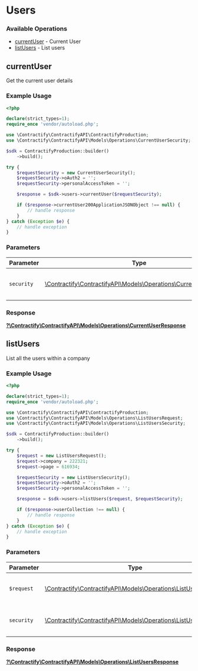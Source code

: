 # Users

### Available Operations

* [currentUser](#currentuser) - Current User
* [listUsers](#listusers) - List users

## currentUser

Get the current user details

### Example Usage

```php
<?php

declare(strict_types=1);
require_once 'vendor/autoload.php';

use \Contractify\ContractifyAPI\ContractifyProduction;
use \Contractify\ContractifyAPI\Models\Operations\CurrentUserSecurity;

$sdk = ContractifyProduction::builder()
    ->build();

try {
    $requestSecurity = new CurrentUserSecurity();
    $requestSecurity->oAuth2 = '';
    $requestSecurity->personalAccessToken = '';

    $response = $sdk->users->currentUser($requestSecurity);

    if ($response->currentUser200ApplicationJSONObject !== null) {
        // handle response
    }
} catch (Exception $e) {
    // handle exception
}
```

### Parameters

| Parameter                                                                                                           | Type                                                                                                                | Required                                                                                                            | Description                                                                                                         |
| ------------------------------------------------------------------------------------------------------------------- | ------------------------------------------------------------------------------------------------------------------- | ------------------------------------------------------------------------------------------------------------------- | ------------------------------------------------------------------------------------------------------------------- |
| `security`                                                                                                          | [\Contractify\ContractifyAPI\Models\Operations\CurrentUserSecurity](../../models/operations/CurrentUserSecurity.md) | :heavy_check_mark:                                                                                                  | The security requirements to use for the request.                                                                   |


### Response

**[?\Contractify\ContractifyAPI\Models\Operations\CurrentUserResponse](../../models/operations/CurrentUserResponse.md)**


## listUsers

List all the users within a company

### Example Usage

```php
<?php

declare(strict_types=1);
require_once 'vendor/autoload.php';

use \Contractify\ContractifyAPI\ContractifyProduction;
use \Contractify\ContractifyAPI\Models\Operations\ListUsersRequest;
use \Contractify\ContractifyAPI\Models\Operations\ListUsersSecurity;

$sdk = ContractifyProduction::builder()
    ->build();

try {
    $request = new ListUsersRequest();
    $request->company = 222321;
    $request->page = 616934;

    $requestSecurity = new ListUsersSecurity();
    $requestSecurity->oAuth2 = '';
    $requestSecurity->personalAccessToken = '';

    $response = $sdk->users->listUsers($request, $requestSecurity);

    if ($response->userCollection !== null) {
        // handle response
    }
} catch (Exception $e) {
    // handle exception
}
```

### Parameters

| Parameter                                                                                                       | Type                                                                                                            | Required                                                                                                        | Description                                                                                                     |
| --------------------------------------------------------------------------------------------------------------- | --------------------------------------------------------------------------------------------------------------- | --------------------------------------------------------------------------------------------------------------- | --------------------------------------------------------------------------------------------------------------- |
| `$request`                                                                                                      | [\Contractify\ContractifyAPI\Models\Operations\ListUsersRequest](../../models/operations/ListUsersRequest.md)   | :heavy_check_mark:                                                                                              | The request object to use for the request.                                                                      |
| `security`                                                                                                      | [\Contractify\ContractifyAPI\Models\Operations\ListUsersSecurity](../../models/operations/ListUsersSecurity.md) | :heavy_check_mark:                                                                                              | The security requirements to use for the request.                                                               |


### Response

**[?\Contractify\ContractifyAPI\Models\Operations\ListUsersResponse](../../models/operations/ListUsersResponse.md)**

